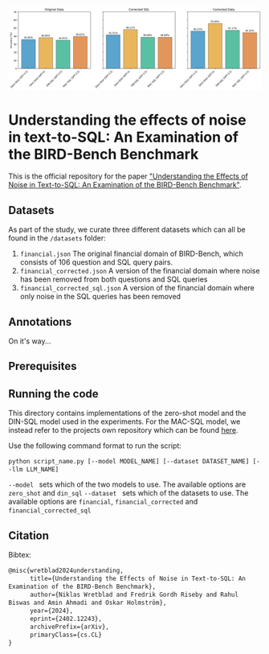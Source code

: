 ![](figures/model_results.png?raw=true)

# Understanding the effects of noise in text-to-SQL: An Examination of the BIRD-Bench Benchmark

This is the official repository for the paper ["Understanding the Effects of Noise in Text-to-SQL: An Examination of the BIRD-Bench Benchmark"](https://arxiv.org/abs/2402.12243).

## Datasets

As part of the study, we curate three different datasets which can all be found in the `/datasets` folder: 

1. `financial.json` The original financial domain of BIRD-Bench, which consists of 106 question and SQL query pairs. 
2. `financial_corrected.json` A version of the financial domain where noise has been removed from both questions and SQL queries
3. `financial_corrected_sql.json` A version of the financial domain where only noise in the SQL queries has been removed

## Annotations

On it's way... 

## Prerequisites



## Running the code

This directory contains implementations of the zero-shot model and the DIN-SQL model used in the experiments. For the MAC-SQL model, we instead refer to the projects own repository which can be found [here](https://github.com/wbbeyourself/MAC-SQL).

Use the following command format to run the script:

```
python script_name.py [--model MODEL_NAME] [--dataset DATASET_NAME] [--llm LLM_NAME]
```

`--model ` sets which of the two models to use. The available options are `zero_shot` and `din_sql`
`--dataset ` sets which of the datasets to use. The available options are `financial`, `financial_corrected` and `financial_corrected_sql`


## Citation

Bibtex:
```
@misc{wretblad2024understanding,
      title={Understanding the Effects of Noise in Text-to-SQL: An Examination of the BIRD-Bench Benchmark}, 
      author={Niklas Wretblad and Fredrik Gordh Riseby and Rahul Biswas and Amin Ahmadi and Oskar Holmström},
      year={2024},
      eprint={2402.12243},
      archivePrefix={arXiv},
      primaryClass={cs.CL}
}
```
